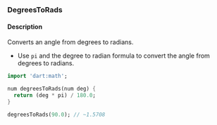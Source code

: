 ### DegreesToRads

#### Description



Converts an angle from degrees to radians.

- Use `pi` and the degree to radian formula to convert the angle from degrees to radians.

```dart
import 'dart:math';

num degreesToRads(num deg) {
  return (deg * pi) / 180.0;
}
```

```dart
degreesToRads(90.0); // ~1.5708
```
